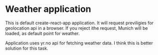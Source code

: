 # Weather application

This is default create-react-app application.
It will request previligies for geolocation api in a browser.
If you reject ithe request, Munich will be loaded, as default point for weather.

Application uses yr.no api for fetching weather data. I think this is better solution for this task.
